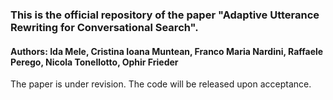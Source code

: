 ### This is the official repository of the paper "Adaptive Utterance Rewriting for Conversational Search".

#### Authors: Ida Mele, Cristina Ioana Muntean, Franco Maria Nardini, Raffaele Perego, Nicola Tonellotto, Ophir Frieder

The paper is under revision. The code will be released upon acceptance.
